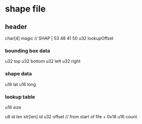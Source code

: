 # shape file

## header

char[4] magic // SHAP | 53 48 41 50
u32 lookupOffset

### bounding box data

u32 top
u32 bottom
u32 left
u32 right

### shape data

u16 lat
u16 long

### lookup table
u16 size

u8 id len
str[len] id
u32 offset // from start of file + 0x18
u16 count
